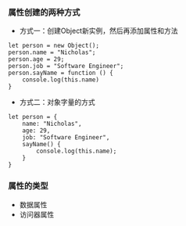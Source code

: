### 属性创建的两种方式
- 方式一：创建Object新实例，然后再添加属性和方法
```
let person = new Object();
person.name = "Nicholas";
person.age = 29;
person.job = "Software Engineer";
person.sayName = function () {
    console.log(this.name)
}
```
- 方式二：对象字量的方式
```
let person = {
    name: "Nicholas",
    age: 29,
    job: "Software Engineer",
    sayName() {
        console.log(this.name);
    }
}
```
### 属性的类型
- 数据属性
- 访问器属性